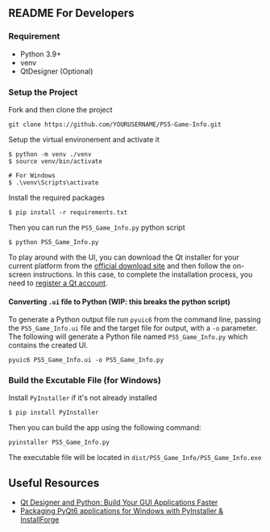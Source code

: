 ## README For Developers

### Requirement
* Python 3.9+
* venv
* QtDesigner (Optional)

### Setup the Project

Fork and then clone the project 
```
git clone https://github.com/YOURUSERNAME/PS5-Game-Info.git
```

Setup the virtual environement and activate it

```
$ python -m venv ./venv
$ source venv/bin/activate

# For Windows
$ .\venv\Scripts\activate
```

Install the required packages
```
$ pip install -r requirements.txt
```

Then you can run the `PS5_Game_Info.py` python script
```
$ python PS5_Game_Info.py
```

To play around with the UI, you can download the Qt installer for your current platform from the [official download site](https://www.qt.io/download-qt-installer) and then follow the on-screen instructions. In this case, to complete the installation process, you need to [register a Qt account](https://login.qt.io/register).

#### Converting `.ui` file to Python (WIP: this breaks the python script)

To generate a Python output file run `pyuic6` from the command line, passing the `PS5_Game_Info.ui` file and the target file for output, with a `-o` parameter. The following will generate a Python file named `PS5_Game_Info.py` which contains the created UI.

```
pyuic6 PS5_Game_Info.ui -o PS5_Game_Info.py
```


### Build the Excutable File (for Windows)

Install `PyInstaller` if it's not already installed

```
$ pip install PyInstaller
```

Then you can build the app using the following command:

```
pyinstaller PS5_Game_Info.py
```

The executable file will be located in `dist/PS5_Game_Info/PS5_Game_Info.exe`

## Useful Resources
* [Qt Designer and Python: Build Your GUI Applications Faster](https://realpython.com/qt-designer-python/)
* [Packaging PyQt6 applications for Windows with PyInstaller & InstallForge](https://www.pythonguis.com/tutorials/packaging-pyqt6-applications-windows-pyinstaller/)